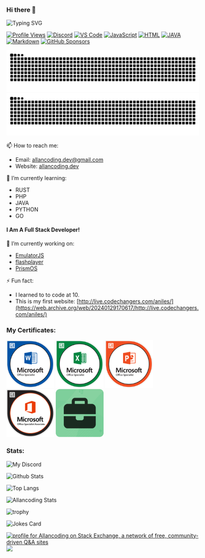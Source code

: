 ### Hi there 👋
![Typing SVG](https://readme-typing-svg.herokuapp.com/?font=Fira+Code&pause=500&color=2ABB12&vCenter=true&width=435&lines=Hi+I+am+Allan;I+like+to+code%3A;EmulatorJS+is+the+best+emulator!;I+sometimes+break+things;sometimes+I+wonder+why+I+like+coding;Thanks+for+watching!;_;_)

[![Profile Views](https://komarev.com/ghpvc/?username=allancoding&color=brightgreen&style=for-the-badge)](https://github.com/allancoding)
[![Discord](https://img.shields.io/badge/Discord-allancoding-7289DA?logo=discord&color=7289DA&style=for-the-badge)](https://discord.com/users/allancoding)
[![VS Code](https://img.shields.io/badge/Editor-VS%20Code-blue?logoColor=blue&logo=visualstudiocode&color=blue&style=for-the-badge)](https://code.visualstudio.com/)
[![JavaScript](https://img.shields.io/badge/Knows-JavaScript-yellow?logo=javascript&color=yellow&style=for-the-badge)](https://developer.mozilla.org/en-US/docs/Web/JavaScript)
[![HTML](https://img.shields.io/badge/Knows-Html-orange?logo=html5&color=orange&style=for-the-badge)](https://developer.mozilla.org/en-US/docs/Web/HTML)
[![JAVA](https://img.shields.io/badge/Knows-Java-fff?logo=openjdk&logoColor=fff&color=ED8B00&style=for-the-badge)](https://www.oracle.com/java/)
[![Markdown](https://img.shields.io/badge/Knows-MarkDown-fff?logo=markdown&color=fff&style=for-the-badge)](https://www.markdownguide.org/)
[![GitHub Sponsors](https://img.shields.io/github/sponsors/allancoding?label=Sponsors&logo=githubsponsors&style=for-the-badge)](https://github.com/sponsors/allancoding)

![github contribution grid snake animation](https://raw.githubusercontent.com/allancoding/allancoding/output/github-contribution-grid-snake-dark.svg#gh-dark-mode-only)![github contribution grid snake animation](https://raw.githubusercontent.com/allancoding/allancoding/output/github-contribution-grid-snake.svg#gh-light-mode-only)

📫 How to reach me:
- Email: allancoding.dev@gmail.com
- Website: [allancoding.dev](https://allancoding.dev)

🌱 I’m currently learning:
- RUST
- PHP
- JAVA
- PYTHON
- GO

#### I Am A Full Stack Developer!

🔭 I’m currently working on:
- [EmulatorJS](https://github.com/EmulatorJS/EmulatorJS)
- [flashplayer](https://github.com/allancoding/flashplayer)
- [PrismOS](https://github.com/PrismNet)

⚡ Fun fact:
- I learned to to code at 10.
- This is my first website: [http://live.codechangers.com/aniles/](https://web.archive.org/web/20240129170617/http://live.codechangers.com/aniles/)

<!--
**allancoding/allancoding** is a ✨ _special_ ✨ repository because its `README.md` (this file) appears on your GitHub profile.

Here are some ideas to get you started:

- 🔭 I’m currently working on ...
- 🌱 I’m currently learning ...
- 👯 I’m looking to collaborate on ...
- 🤔 I’m looking for help with ...
- 💬 Ask me about ...
- 📫 How to reach me: ...
- 😄 Pronouns: ...
- ⚡ Fun fact: ...
-->

### My Certificates:

<img src="certs/Word-2019.png" alt="word" width="125px"> <img src="certs/Excel-2019.png" alt="excel" width="125px"> <img src="certs/Powerpoint-2019.png" alt="powerpoint" width="125px"> <img src="certs/Microsoft-Office-Specialist-Associate-2019.png" alt="microsoft-office" width="125px"> <img src="certs/Testout-Office-Pro.png" alt="testout-office-pro" width="125px">

### Stats:

![My Discord](https://discord-readme-badge.vercel.app/api?id=893621402496806975)

![Github Stats](https://github-readme-stats-allancoding.vercel.app/api?username=allancoding&count_private=true&border_radius=8&theme=tokyonight&include_all_commits=true&disable_animations=true)

![Top Langs](https://github-readme-stats-allancoding.vercel.app/api/top-langs/?username=allancoding&langs_count=20&layout=compact&theme=tokyonight&disable_animations=true)

![Allancoding Stats](https://allancoding-github-readme-streak-stats.vercel.app/?user=allancoding&theme=tokyonight&disable_animations=true)

![trophy](https://github-profile-trophy-allancoding.vercel.app/?username=allancoding&theme=tokyonight&no-frame=true&margin-w=15&margin-h=15&column=8&disable_animations=true)

![Jokes Card](https://readme-jokes.vercel.app/api?theme=tokyonight)

<a href="https://stackexchange.com/users/18796553"><img src="https://stackexchange.com/users/flair/18796553.png?theme=dark" width="208" height="58" alt="profile for Allancoding on Stack Exchange, a network of free, community-driven Q&amp;A sites" title="profile for Allancoding on Stack Exchange, a network of free, community-driven Q&amp;A sites"></a>
![](https://hit.yhype.me/github/profile?user_id=74841470)

<!-- Don't End my Streak! X12 -->
